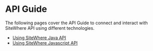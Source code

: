 # API Guide

<Seo/>

The following pages cover the API Guide to connect and interact with SiteWhere
API using different technologies.

- [Using SiteWhere Java API](./java/)
- [Using SiteWhere Javascript API](./javascript/)
